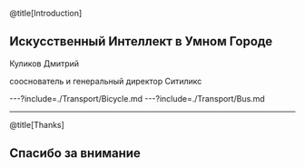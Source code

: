 @title[Introduction]
## Искусственный Интеллект в Умном Городе

Куликов Дмитрий

сооснователь и генеральный директор Ситиликс

---?include=./Transport/Bicycle.md
---?include=./Transport/Bus.md

---
@title[Thanks]
## Спасибо за внимание
